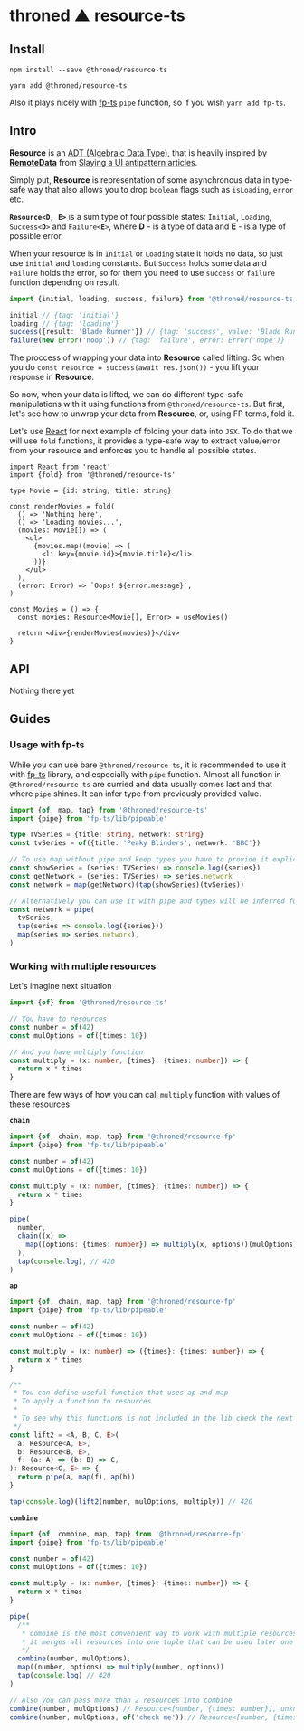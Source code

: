 # throned ▲ resource-ts

## Install

`npm install --save @throned/resource-ts`

`yarn add @throned/resource-ts`

Also it plays nicely with [fp-ts](https://github.com/gcanti/fp-ts) `pipe` function, so if you wish `yarn add fp-ts`.

## Intro

**Resource** is an [ADT (Algebraic Data Type)](https://wiki.haskell.org/Algebraic_data_type), that is heavily inspired by [**RemoteData**](https://github.com/krisajenkins/remotedata) from [Slaying a UI antipattern articles](https://medium.com/@gcanti/slaying-a-ui-antipattern-with-flow-5eed0cfb627b).

Simply put, **Resource** is representation of some asynchronous data in type-safe way that also allows you to drop `boolean` flags such as `isLoading`, `error` etc.

**`Resource<D, E>`** is a sum type of four possible states: `Initial`, `Loading`, `Success<`**`D`**`>` and `Failure<`**`E`**`>`, where **D** - is a type of data and **E** - is a type of possible error.

When your resource is in `Initial` or `Loading` state it holds no data, so just use `initial` and `loading` constants.
But `Success` holds some data and `Failure` holds the error, so for them you need to use `success` or `failure` function depending on result.

```ts
import {initial, loading, success, failure} from '@throned/resource-ts'

initial // {tag: 'initial'}
loading // {tag: 'loading'}
success({result: 'Blade Runner'}) // {tag: 'success', value: 'Blade Runner' }
failure(new Error('noop')) // {tag: 'failure', error: Error('nope')}
```

The proccess of wrapping your data into **Resource** called lifting. So when you do `const resource = success(await res.json())` - you lift your response in **Resource**.

So now, when your data is lifted, we can do different type-safe manipulations with it using functions from `@throned/resource-ts`. But first, let's see how to unwrap your data from **Resource**, or, using FP terms, fold it.

Let's use [React](https://reactjs.org/) for next example of folding your data into `JSX`. To do that we will use `fold` functions, it provides a type-safe way to extract value/error from your resource and enforces you to handle all possible states.

```tsx
import React from 'react'
import {fold} from '@throned/resource-ts'

type Movie = {id: string; title: string}

const renderMovies = fold(
  () => 'Nothing here',
  () => 'Loading movies...',
  (movies: Movie[]) => (
    <ul>
      {movies.map((movie) => (
        <li key={movie.id}>{movie.title}</li>
      ))}
    </ul>
  ),
  (error: Error) => `Oops! ${error.message}`,
)

const Movies = () => {
  const movies: Resource<Movie[], Error> = useMovies()

  return <div>{renderMovies(movies)}</div>
}
```

## API

Nothing there yet

## Guides

### Usage with fp-ts

While you can use bare `@throned/resource-ts`, it is recommended to use it with [fp-ts](https://github.com/gcanti/fp-ts) library, and especially with `pipe` function.
Almost all function in `@throned/resource-ts` are curried and data usually comes last and that where `pipe` shines. It can infer type from previously provided value.

```ts
import {of, map, tap} from '@throned/resource-ts'
import {pipe} from 'fp-ts/lib/pipeable'

type TVSeries = {title: string, network: string}
const tvSeries = of({title: 'Peaky Blinders', network: 'BBC'})

// To use map without pipe and keep types you have to provide it explicitly
const showSeries = (series: TVSeries) => console.log({series})
const getNetwork = (series: TVSeries) => series.network
const network = map(getNetwork)(tap(showSeries)(tvSeries))

// Alternatively you can use it with pipe and types will be inferred for you
const network = pipe(
  tvSeries,
  tap(series => console.log({series}))
  map(series => series.network),
)
```

### Working with multiple resources

Let's imagine next situation

```ts
import {of} from '@throned/resource-ts'

// You have to resources
const number = of(42)
const mulOptions = of({times: 10})

// And you have multiply function
const multiply = (x: number, {times}: {times: number}) => {
  return x * times
}
```

There are few ways of how you can call `multiply` function with values of these resources

**`chain`**

```ts
import {of, chain, map, tap} from '@throned/resource-fp'
import {pipe} from 'fp-ts/lib/pipeable'

const number = of(42)
const mulOptions = of({times: 10})

const multiply = (x: number, {times}: {times: number}) => {
  return x * times
}

pipe(
  number,
  chain((x) =>
    map((options: {times: number}) => multiply(x, options))(mulOptions),
  ),
  tap(console.log), // 420
)
```

**`ap`**

```ts
import {of, chain, map, tap} from '@throned/resource-fp'
import {pipe} from 'fp-ts/lib/pipeable'

const number = of(42)
const mulOptions = of({times: 10})

const multiply = (x: number) => ({times}: {times: number}) => {
  return x * times
}

/**
 * You can define useful function that uses ap and map
 * To apply a function to resources
 *
 * To see why this functions is not included in the lib check the next example
 */
const lift2 = <A, B, C, E>(
  a: Resource<A, E>,
  b: Resource<B, E>,
  f: (a: A) => (b: B) => C,
): Resource<C, E> => {
  return pipe(a, map(f), ap(b))
}

tap(console.log)(lift2(number, mulOptions, multiply)) // 420
```

**`combine`**

```ts
import {of, combine, map, tap} from '@throned/resource-fp'
import {pipe} from 'fp-ts/lib/pipeable'

const number = of(42)
const mulOptions = of({times: 10})

const multiply = (x: number, {times}: {times: number}) => {
  return x * times
}

pipe(
  /**
   * combine is the most convenient way to work with multiple resources
   * it merges all resources into one tuple that can be used later one
   */
  combine(number, mulOptions),
  map((number, options) => multiply(number, options))
  tap(console.log) // 420
)

// Also you can pass more than 2 resources into combine
combine(number, mulOptions) // Resource<[number, {times: number}], unknown>
combine(number, mulOptions, of('check me')) // Resource<[number, {times: number}, string], unknown>
```

